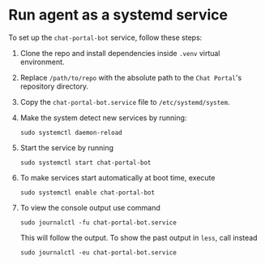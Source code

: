 # Run agent as a systemd service

To set up the `chat-portal-bot` service, follow these steps:

1. Clone the repo and install dependencies inside `.venv` virtual environment.

1. Replace `/path/to/repo` with the absolute path to the `Chat Portal`'s repository directory.

1. Copy the `chat-portal-bot.service` file to `/etc/systemd/system`.

1. Make the system detect new services by running:
     ```
     sudo systemctl daemon-reload
     ```

1. Start the service by running
    ```
    sudo systemctl start chat-portal-bot
    ```

5. To make services start automatically at boot time, execute
    ```
    sudo systemctl enable chat-portal-bot
    ```

6. To view the console output use command
    ```
    sudo journalctl -fu chat-portal-bot.service
    ```
    This will follow the output. To show the past output in `less`, call instead
    ```
    sudo journalctl -eu chat-portal-bot.service
    ```
